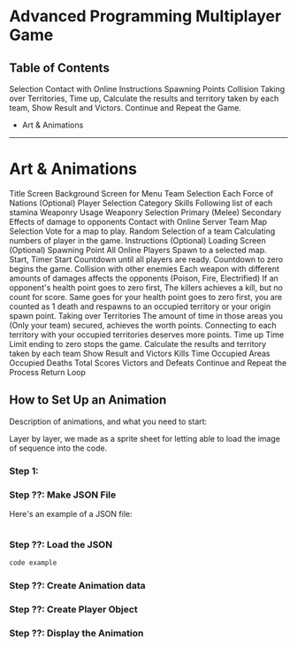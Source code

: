 # Advanced Programming Multiplayer Game

## Table of Contents

 Selection
 Contact with Online
 Instructions
 Spawning Points
 Collision Taking over Territories, Time up, Calculate the results and territory taken by each team, Show Result and Victors. Continue and Repeat the Game.

* Art & Animations

---

# Art & Animations

Title Screen
Background Screen for Menu
Team Selection
Each Force of Nations (Optional)
Player Selection
Category
Skills
Following list of each stamina
Weaponry Usage
Weaponry Selection
Primary (Melee)
Secondary
Effects of damage to opponents
Contact with Online
Server Team
Map Selection
Vote for a map to play.
Random Selection of a team
Calculating numbers of player in the game.
Instructions (Optional)
Loading Screen (Optional)
Spawning Point
All Online Players Spawn to a selected map.
Start, Timer Start
Countdown until all players are ready.
Countdown to zero begins the game.
Collision with other enemies
Each weapon with different amounts of damages affects the opponents (Poison, Fire, Electrified)
If an opponent's health point goes to zero first, The killers achieves a kill, but no count for score.
Same goes for your health point goes to zero first, you are counted as 1 death and respawns to an occupied territory or your origin spawn point.
Taking over Territories
The amount of time in those areas you (Only your team) secured, achieves the worth points.
Connecting to each territory with your occupied territories deserves more points.
Time up
Time Limit ending to zero stops the game.
Calculate the results and territory taken by each team
Show Result and Victors
Kills
Time Occupied
Areas Occupied
Deaths
Total Scores
Victors and Defeats
Continue and Repeat the Process
Return
Loop

## How to Set Up an Animation

Description of animations, and what you need to start:

Layer by layer, we made as a sprite sheet for letting able to load the image of sequence into the code.

### Step 1:

### Step ??: Make JSON File

Here's an example of a JSON file:

```javascript

```

### Step ??: Load the JSON

```javascript
code example
```

### Step ??: Create Animation data

### Step ??: Create Player Object

### Step ??: Display the Animation
